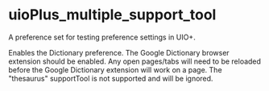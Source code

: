 # uioPlus_multiple_support_tool

A preference set for testing preference settings in UIO+.

Enables the Dictionary preference. The Google Dictionary browser extension should be enabled. Any open pages/tabs will need to be reloaded before the Google Dictionary extension will work on a page. The "thesaurus" supportTool is not supported and will be ignored.
